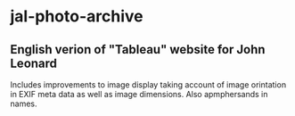# jal-photo-archive
## English verion of "Tableau" website for John Leonard
Includes improvements to image display taking account of image orintation in EXIF meta data as well as image dimensions.
Also apmphersands in names.


